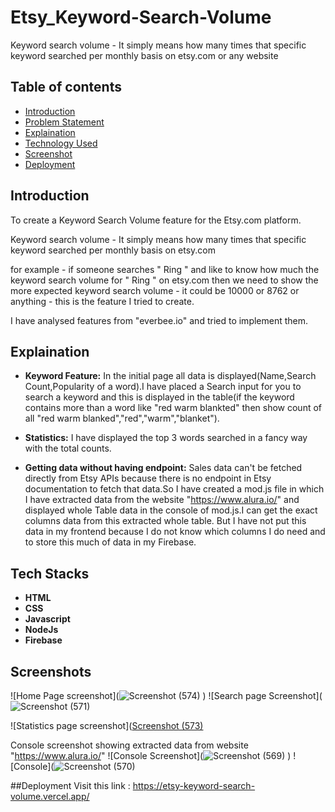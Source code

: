 
# Etsy_Keyword-Search-Volume

Keyword search volume - It simply means how many times that specific keyword searched per monthly basis on etsy.com  or any website

## Table of contents

- [Introduction](#intro)
- [Problem Statement](#ps)
- [Explaination](#explaination)
- [Technology Used](#tech)
- [Screenshot](#screenshots)
- [Deployment](#deployment)

## Introduction

To create a Keyword Search Volume feature for the Etsy.com platform.

Keyword search volume - It simply means how many times that specific keyword searched per monthly basis on etsy.com 

for example - if someone searches " Ring " and like to know how much the keyword search volume for " Ring " on etsy.com then we need to show the more expected keyword search volume - it could be 10000 or 8762 or anything - this is the feature I tried to create. 

I have analysed features from "everbee.io" and tried to implement them.


## Explaination

- **Keyword Feature:** In the initial page all data is displayed(Name,Search Count,Popularity of a word).I have placed a Search input for you to search a keyword and this is displayed in the table(if the keyword contains more than a word like "red warm blankted" then show count of all "red warm blanked","red","warm","blanket").

- **Statistics:** I have displayed the top 3 words searched in a fancy way with the total counts.

- **Getting data without having endpoint:** Sales data can't be fetched directly from Etsy APIs because there is no endpoint in Etsy documentation to fetch that data.So I have created a mod.js file in which I have extracted data from the website "https://www.alura.io/" and displayed whole Table data in the console of mod.js.I can get the exact columns data from this extracted whole table. But I have not put this data in my frontend because I do not know which columns I do need and to store this much of data in my Firebase.
## Tech Stacks

- **HTML** 
- **CSS** 
- **Javascript**
- **NodeJs** 
- **Firebase**
  
## Screenshots
![Home Page screenshot](![Screenshot (574)](https://github.com/harshita-vajpayee/Etsy_Keyword-Search-Volume/assets/97746035/68f5b97d-33af-4783-808c-70d6e825f080)
)
![Search page Screenshot](![Screenshot (571)](https://github.com/harshita-vajpayee/Etsy_Keyword-Search-Volume/assets/97746035/84978347-1a69-47b4-8852-225e8d59ba14)

![Statistics page screenshot]([Screenshot (573)](https://github.com/harshita-vajpayee/Etsy_Keyword-Search-Volume/assets/97746035/c4f2d915-edf1-42c0-9a94-0c775ed15c66)

Console screenshot showing extracted data from website "https://www.alura.io/"
![Console Screenshot](![Screenshot (569)](https://github.com/harshita-vajpayee/Etsy_Keyword-Search-Volume/assets/97746035/800dc2d0-ab22-43e7-910f-1231677b9cef)
)
![Console](![Screenshot (570)](https://github.com/harshita-vajpayee/Etsy_Keyword-Search-Volume/assets/97746035/6ba21564-ce23-450a-9945-7bc9773b8ab6)

##Deployment
Visit this link : https://etsy-keyword-search-volume.vercel.app/
